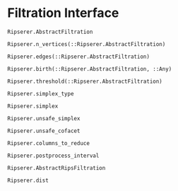 # Filtration Interface

```@docs
Ripserer.AbstractFiltration
```

```@docs
Ripserer.n_vertices(::Ripserer.AbstractFiltration)
```

```@docs
Ripserer.edges(::Ripserer.AbstractFiltration)
```

```@docs
Ripserer.birth(::Ripserer.AbstractFiltration, ::Any)
```

```@docs
Ripserer.threshold(::Ripserer.AbstractFiltration)
```

```@docs
Ripserer.simplex_type
```

```@docs
Ripserer.simplex
```

```@docs
Ripserer.unsafe_simplex
```

```@docs
Ripserer.unsafe_cofacet
```

```@docs
Ripserer.columns_to_reduce
```

```@docs
Ripserer.postprocess_interval
```

```@docs
Ripserer.AbstractRipsFiltration
```

```@docs
Ripserer.dist
```
